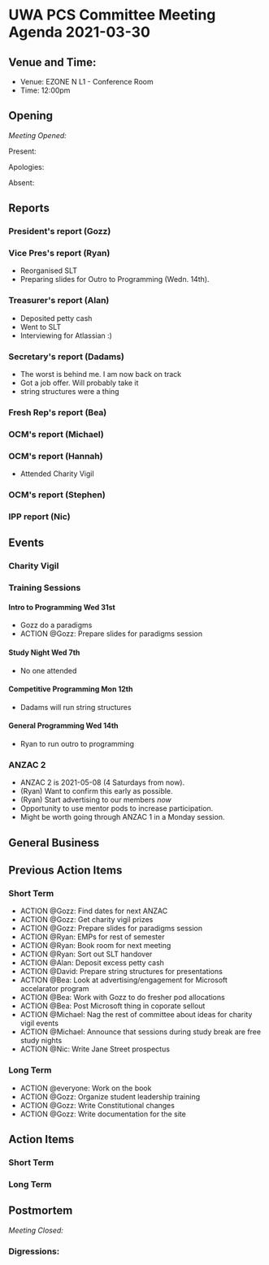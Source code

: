 # UWA PCS Committee Meeting Agenda 2021-03-30


## Venue and Time:
- Venue: EZONE N L1 - Conference Room 
- Time: 12:00pm

## Opening

*Meeting Opened:*

Present:

Apologies:

Absent:

## Reports

### President's report (Gozz)



### Vice Pres's report (Ryan)
- Reorganised SLT
- Preparing slides for Outro to Programming (Wedn. 14th). 


### Treasurer's report (Alan)
- Deposited petty cash
- Went to SLT
- Interviewing for Atlassian :)


### Secretary's report (Dadams)

- The worst is behind me. I am now back on track
- Got a job offer. Will probably take it
- string structures were a thing


### Fresh Rep's report (Bea)


### OCM's report (Michael)


### OCM's report (Hannah)
 - Attended Charity Vigil


### OCM's report (Stephen)


### IPP report (Nic)


## Events

### Charity Vigil

### Training Sessions

#### Intro to Programming Wed 31st
- Gozz do a paradigms
- ACTION @Gozz: Prepare slides for paradigms session

#### Study Night Wed 7th
- No one attended

#### Competitive Programming Mon 12th
- Dadams will run string structures

#### General Programming Wed 14th
- Ryan to run outro to programming

### ANZAC 2
- ANZAC 2 is 2021-05-08 (4 Saturdays from now).
 - (Ryan) Want to confirm this early as possible. 
 - (Ryan) Start advertising to our members _now_
  - Opportunity to use mentor pods to increase participation. 
  - Might be worth going through ANZAC 1 in a Monday session. 

## General Business


## Previous Action Items

### Short Term 

- ACTION @Gozz: Find dates for next ANZAC
- ACTION @Gozz: Get charity vigil prizes
- ACTION @Gozz: Prepare slides for paradigms session
- ACTION @Ryan: EMPs for rest of semester
- ACTION @Ryan: Book room for next meeting
- ACTION @Ryan: Sort out SLT handover
- ACTION @Alan: Deposit excess petty cash
- ACTION @David: Prepare string structures for presentations
- ACTION @Bea: Look at advertising/engagement for Microsoft accelarator program
- ACTION @Bea: Work with Gozz to do fresher pod allocations
- ACTION @Bea: Post Microsoft thing in coporate sellout
- ACTION @Michael: Nag the rest of committee about ideas for charity vigil events
- ACTION @Michael: Announce that sessions during study break are free study nights
- ACTION @Nic: Write Jane Street prospectus

### Long Term

- ACTION @everyone: Work on the book
- ACTION @Gozz: Organize student leadership training
- ACTION @Gozz: Write Constitutional changes
- ACTION @Gozz: Write documentation for the site


## Action Items

### Short Term 

### Long Term


## Postmortem
*Meeting Closed:*

### Digressions: 
